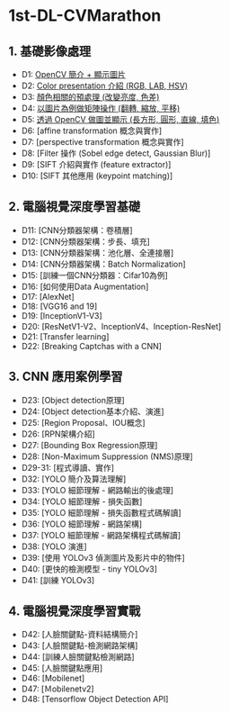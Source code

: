 # 1st-DL-CVMarathon

## 1. 基礎影像處理
* D1: [OpenCV 簡介 + 顯示圖片](https://github.com/yiruchen1993/1st-DL-CVMarathon/blob/feature/daily_learning/Day001_read_image_HW.ipynb)
* D2: [Color presentation 介紹 (RGB, LAB, HSV)](https://github.com/yiruchen1993/1st-DL-CVMarathon/blob/feature/daily_learning/Day002_change_color_space_HW.ipynb)
* D3: [顏色相關的預處理 (改變亮度, 色差)](https://github.com/yiruchen1993/1st-DL-CVMarathon/blob/feature/daily_learning/Day003_color_spave_op_HW.ipynb)
* D4: [以圖片為例做矩陣操作 (翻轉, 縮放, 平移)](https://github.com/yiruchen1993/1st-DL-CVMarathon/blob/feature/daily_learning/Day004_geometric_transform_HW.ipynb)
* D5: [透過 OpenCV 做圖並顯示 (長方形, 圓形, 直線, 填色)](https://github.com/yiruchen1993/1st-DL-CVMarathon/blob/feature/daily_learning/Day005_draw_HW.ipynb)
* D6: [affine transformation 概念與實作]
* D7: [perspective transformation 概念與實作]
* D8: [Filter 操作 (Sobel edge detect, Gaussian Blur)]
* D9: [SIFT 介紹與實作 (feature extractor)]
* D10: [SIFT 其他應用 (keypoint matching)]

## 2. 電腦視覺深度學習基礎
* D11: [CNN分類器架構：卷積層]
* D12: [CNN分類器架構：步長、填充]
* D13: [CNN分類器架構：池化層、全連接層]
* D14: [CNN分類器架構：Batch Normalization]
* D15: [訓練一個CNN分類器：Cifar10為例]
* D16: [如何使用Data Augmentation]
* D17: [AlexNet]
* D18: [VGG16 and 19]
* D19: [InceptionV1-V3]
* D20: [ResNetV1-V2、InceptionV4、Inception-ResNet]
* D21: [Transfer learning]
* D22: [Breaking Captchas with a CNN]

## 3. CNN 應用案例學習
* D23: [Object detection原理]
* D24: [Object detection基本介紹、演進]
* D25: [Region Proposal、IOU概念]
* D26: [RPN架構介紹]
* D27: [Bounding Box Regression原理]
* D28: [Non-Maximum Suppression (NMS)原理]
* D29-31: [程式導讀、實作]
* D32: [YOLO 簡介及算法理解]
* D33: [YOLO 細節理解 - 網路輸出的後處理]
* D34: [YOLO 細節理解 - 損失函數]
* D35: [YOLO 細節理解 - 損失函數程式碼解讀]
* D36: [YOLO 細節理解 - 網路架構]
* D37: [YOLO 細節理解 - 網路架構程式碼解讀]
* D38: [YOLO 演進]
* D39: [使用 YOLOv3 偵測圖片及影片中的物件]
* D40: [更快的檢測模型 - tiny YOLOv3]
* D41: [訓練 YOLOv3]

## 4. 電腦視覺深度學習實戰
* D42: [人臉關鍵點-資料結構簡介]
* D43: [人臉關鍵點-檢測網路架構]
* D44: [訓練人臉關鍵點檢測網路]
* D45: [人臉關鍵點應用]
* D46: [Mobilenet]
* D47: [Ｍobilenetv2]
* D48: [Tensorflow Object Detection API]
